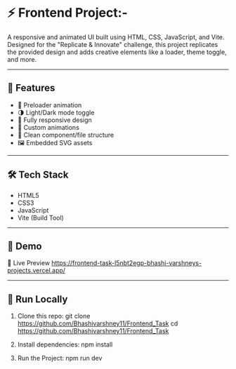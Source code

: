 # ⚡  Frontend Project:-

A responsive and animated UI built using HTML, CSS, JavaScript, and Vite. Designed for the "Replicate & Innovate" challenge, this project replicates the provided design and adds creative elements like a loader, theme toggle, and more.

---

## 🚀 Features

- 🔄 Preloader animation
- 🌗 Light/Dark mode toggle
- 📱 Fully responsive design
- 🎨 Custom animations
- 📂 Clean component/file structure
- 🖼️ Embedded SVG assets

---

## 🛠️ Tech Stack

- HTML5
- CSS3
- JavaScript
- Vite (Build Tool)

---

## 📸 Demo

🔗 Live Preview https://frontend-task-l5nbt2egp-bhashi-varshneys-projects.vercel.app/

---

## 🧪 Run Locally

1. Clone this repo:
   git clone https://github.com/Bhashivarshney11/Frontend_Task
   cd https://github.com/Bhashivarshney11/Frontend_Task

2. Install dependencies:
   npm install
   
3. Run the Project:
   npm run dev

